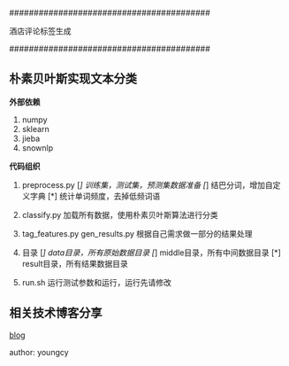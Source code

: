 #########################################

酒店评论标签生成

#########################################

## 朴素贝叶斯实现文本分类

**外部依赖**

1. numpy
2. sklearn
3. jieba
4. snownlp

**代码组织**

1. preprocess.py
    [*] 训练集，测试集，预测集数据准备
    [*] 结巴分词，增加自定义字典
    [*] 统计单词频度，去掉低频词语

2. classify.py
    加载所有数据，使用朴素贝叶斯算法进行分类

3. tag\_features.py gen\_results.py
    根据自己需求做一部分的结果处理

4. 目录
    [*] data目录，所有原始数据目录
    [*] middle目录，所有中间数据目录
    [*] result目录，所有结果数据目录
5. run.sh
    运行测试参数和运行，运行先请修改


## 相关技术博客分享

[blog](milier.me)

author: youngcy
